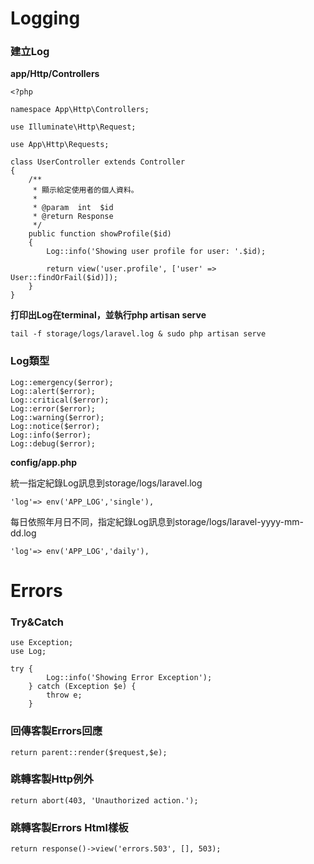 # Logging

### 建立Log

**app/Http/Controllers**

```
<?php

namespace App\Http\Controllers;

use Illuminate\Http\Request;

use App\Http\Requests;

class UserController extends Controller
{
    /**
     * 顯示給定使用者的個人資料。
     *
     * @param  int  $id
     * @return Response
     */
    public function showProfile($id)
    {
        Log::info('Showing user profile for user: '.$id);

        return view('user.profile', ['user' => User::findOrFail($id)]);
    }
}
```

**打印出Log在terminal，並執行php artisan serve**

```
tail -f storage/logs/laravel.log & sudo php artisan serve
```

### Log類型

```
Log::emergency($error);
Log::alert($error);
Log::critical($error);
Log::error($error);
Log::warning($error);
Log::notice($error);
Log::info($error);
Log::debug($error);
```

**config/app.php**

統一指定紀錄Log訊息到storage/logs/laravel.log

```
'log'=> env('APP_LOG','single'),
```

每日依照年月日不同，指定紀錄Log訊息到storage/logs/laravel-yyyy-mm-dd.log

```
'log'=> env('APP_LOG','daily'),
```

# Errors

### Try&Catch

```
use Exception;
use Log;

try {
        Log::info('Showing Error Exception');
    } catch (Exception $e) {
        throw e;
    }
```

### 回傳客製Errors回應

```
return parent::render($request,$e);
```

### 跳轉客製Http例外

```
return abort(403, 'Unauthorized action.');
```

### 跳轉客製Errors Html樣板

```
return response()->view('errors.503', [], 503);
```

 

